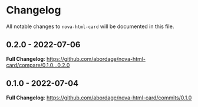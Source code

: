 # Changelog

All notable changes to `nova-html-card` will be documented in this file.

## 0.2.0 - 2022-07-06

**Full Changelog**: https://github.com/abordage/nova-html-card/compare/0.1.0...0.2.0

## 0.1.0 - 2022-07-04

**Full Changelog**: https://github.com/abordage/nova-html-card/commits/0.1.0
